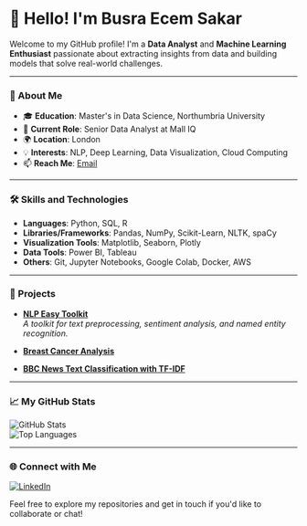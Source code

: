 # 👋 Hello! I'm Busra Ecem Sakar

Welcome to my GitHub profile! I'm a **Data Analyst** and **Machine Learning Enthusiast** passionate about extracting insights from data and building models that solve real-world challenges.

---

### 🌟 About Me
- 🎓 **Education**: Master's in Data Science, Northumbria University
- 🏢 **Current Role**: Senior Data Analyst at Mall IQ
- 🌍 **Location**: London
- 💡 **Interests**: NLP, Deep Learning, Data Visualization, Cloud Computing
- 📫 **Reach Me**: [Email](mailto:busra.ecem.sakar@gmail.com)

---

### 🛠️ Skills and Technologies
- **Languages**: Python, SQL, R
- **Libraries/Frameworks**: Pandas, NumPy, Scikit-Learn, NLTK, spaCy
- **Visualization Tools**: Matplotlib, Seaborn, Plotly
- **Data Tools**: Power BI, Tableau
- **Others**: Git, Jupyter Notebooks, Google Colab, Docker, AWS

---

### 🚀 Projects
- **[NLP Easy Toolkit](https://github.com/YourUsername/NLP-Easy-Toolkit)**  
  _A toolkit for text preprocessing, sentiment analysis, and named entity recognition._
  
- **[Breast Cancer Analysis](https://github.com/BusraEcemSakar/BreastCancerAnalysis)**
  
-  **[BBC News Text Classification with TF-IDF](https://github.com/BusraEcemSakar/bbc-news-text-classification-tfidf)**   
---

### 📈 My GitHub Stats

![GitHub Stats](https://github-readme-stats.vercel.app/api?username=BusraEcemSakar&show_icons=true&theme=radical)  
![Top Languages](https://github-readme-stats.vercel.app/api/top-langs/?username=BusraEcemSakar&layout=compact&theme=radical)

---

### 🌐 Connect with Me
[![LinkedIn](https://img.shields.io/badge/LinkedIn-0077B5?style=for-the-badge&logo=linkedin&logoColor=white)](https://www.linkedin.com/in/busraecemsakar/)

Feel free to explore my repositories and get in touch if you'd like to collaborate or chat!

